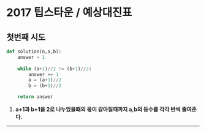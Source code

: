 # 2017 팁스타운 / 예상대진표

## 첫번째 시도

```python
def solution(n,a,b):
    answer = 1
    
    while (a+1)//2 != (b+1)//2:
        answer += 1
        a = (a+1)//2
        b = (b+1)//2      

    return answer
```

1. __a+1과 b+1을 2로 나누었을떄의 몫이 같아질때까지 a,b의 등수를 각각 반씩 줄여준다.__





___

